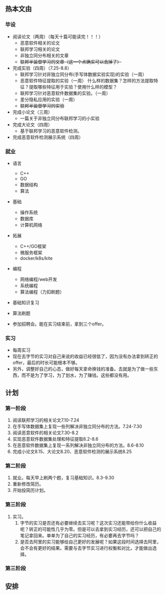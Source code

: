 ## 热本文由
### 毕设
* 阅读论文（两周）（每天十篇可能读完！！！）
  * 恶意软件相关的论文
  * 联邦学习相关的论文
  * 非独立同分布相关的文章
  * ~~联邦半监督学习的文章（这一个点确实可以去掉了）~~
* 完成实验（四周）（7.25-8.8）
  * 联邦学习针对非独立同分布(手写体数据实验实现)的实验（一周）
  * 恶意软件特征提取的实验（一周） 什么样的数据集？怎样的方法提取特征？提取哪些特征用于实验？使用什么样的模型？
  * 联邦学习针对恶意软件数据集的实验。（一周）
  * 差分隐私应用的实验（一周）
  * ~~联邦半监督学习的实验~~
* 完成小论文（三周）
  * 一篇关于非独立同分布联邦学习的小实验
* 完成大论文（四周）
  * 基于联邦学习的恶意软件检测。
* 完成恶意软件检测展示系统（四周）

### 就业

* 语言
  * C++
  * GO
  * 数据结构
  * 算法
* 基础
  * 操作系统
  * 数据库
  * 计算机网络
* 拓展
  * C++/GO框架
  * 微服务框架
  * docker/k8s/kite
* 编程
  * 网络编程/web开发
  * 系统编程
  * 算法编程（力扣刷题）


* 基础知识复习
* 算法刷题
* 参加招聘会。能在实习结束前，拿到三个offer。


### 实习

* 每周实习
* 现在去字节的实习对自己来说的收益已经很低了，因为没有办法拿到转正的offer，最后的时长可能根本不够。
* 另外，调整好自己的心态，做好每天拿命换钱的准备。去就是为了做一些东西，而不是为了学习，为了划水，为了赚钱。这些都没有用。


## 计划

### 第一阶段
1. 阅读联邦学习的相关论文7.10-7.24
2. 在手写体数据集上复现一些列解决非独立同分布的方法。7.24-7.30
3. 阅读恶意软件的相关论文7.30-8.2
4. 实现恶意软件数据集处理和特征提取8.2-8.6
5. 在恶意软件数据集上复现一系列解决非独立同分布的方法。8.6-8.10
6. 完成小论文8.15、大论文8.20、恶意软件检测的展示系统8.25

### 第二阶段


1. 就业。每天早上刷两个题，复习基础知识。8.3-9.30 
2. 重新修改简历。
3. 开始投简历计划。

### 第三阶段
1. 实习。
   1. 字节的实习是否还有必要继续去实习呢？这次实习还能带给你什么收益呢？转正的可能性几乎为零。但是可以去拿到实习经历，还可以把自己的笔记拿回来。单单为了自己的实习经历，有必要再去字节吗？
   2. 是否去阿里的实习能够给自己更好的发展呢？如果这段时间选择去阿里，会不会有更好的结果。需要与去字节实习进行权衡和对比，才能做出选择。

### 第三阶段



## 安排

